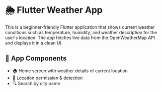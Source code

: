# 🌦️ Flutter Weather App

This is a beginner-friendly Flutter application that shows current weather conditions such as temperature, humidity, and weather description for the user's location. The app fetches live data from the OpenWeatherMap API and displays it in a clean UI.

## 📱 App Components
- 🏠 Home screen with weather details of current location
- 📍 Location permission & detection
- 🔍 Search by city name
